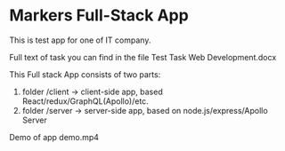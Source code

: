 # Markers Full-Stack App

This is test app for one of IT company.

Full text of task you can find in the file Test Task Web Development.docx

This Full stack App consists of two parts:

1.  folder /client -> client-side app, based React/redux/GraphQL(Apollo)/etc.
2.  folder /server -> server-side app, based on node.js/express/Apollo Server

Demo of app demo.mp4
